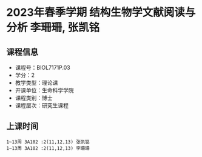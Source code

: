 # 2023年春季学期 结构生物学文献阅读与分析 李珊珊, 张凯铭






## 课程信息

- 课程号：BIOL7171P.03
- 学分：2
- 教学类型：理论课
- 开课单位：生命科学学院
- 课程类别：博士
- 课程层次：研究生课程

## 上课时间

```
1~13周 3A102 :2(11,12,13) 张凯铭
1~13周 3A102 :2(11,12,13) 李珊珊
```

